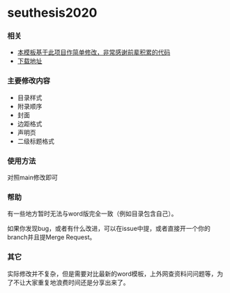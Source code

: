 # seuthesis2020

### 相关
* [本模板基于此项目作简单修改，非常感谢前辈积累的代码](https://github.com/a367/seuthesis-2/releases/latest)
* [下载地址](https://github.com/seu-cmu-redRosa/seuthesis2020)

### 主要修改内容

- 目录样式
- 附录顺序
- 封面
- 边距格式
- 声明页
- 二级标题格式

### 使用方法

对照main修改即可

### 帮助

有一些地方暂时无法与word版完全一致（例如目录包含自己）。

如果你发现bug，或者有什么改进，可以在issue中提，或者直接开一个你的branch并且提Merge Request。

### 其它

实际修改并不复杂，但是需要对比最新的word模板，上外网查资料问问题等，为了不让大家重复地浪费时间还是分享出来了。